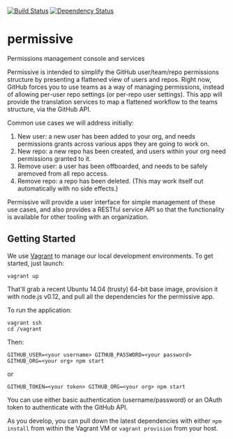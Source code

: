 [![Build Status](https://travis-ci.org/atsid/permissive.svg?branch=master)](https://travis-ci.org/atsid/permissive)
[![Dependency Status](https://david-dm.org/atsid/permissive.svg)](https://david-dm.org/atsid/permissive)

# permissive
Permissions management console and services

Permissive is intended to simplify the GitHub user/team/repo permissions structure by presenting a flattened view of users and repos. Right now, GitHub forces you to use teams as a way of managing permissions, instead of allowing per-user repo settings (or per-repo user settings). This app will provide the translation services to map a flattened workflow to the teams structure, via the GitHub API.

Common use cases we will address initially:

1. New user: a new user has been added to your org, and needs permissions grants across various apps they are going to work on.
2. New repo: a new repo has been created, and users within your org need permissions granted to it.
3. Remove user: a user has been offboarded, and needs to be safely aremoved from all repo access.
4. Remove repo: a repo has been deleted. (This may work itself out automatically with no side effects.)

Permissive will provide a user interface for simple management of these use cases, and also provides a RESTful service API so that the functionality is available for other tooling with an organization.

## Getting Started

We use [Vagrant](http://vagrantup.com) to manage our local development environments. To get started, just launch:

    vagrant up

That'll grab a recent Ubuntu 14.04 (trusty) 64-bit base image, provision it with node.js v0.12, and pull all the dependencies for the permissive app.

To run the application:

    vagrant ssh
    cd /vagrant

Then:

    GITHUB_USER=<your username> GITHUB_PASSWORD=<your password> GITHUB_ORG=<your org> npm start

or

    GITHUB_TOKEN=<your token> GITHUB_ORG=<your org> npm start

You can use either basic authentication (username/password) or an OAuth token to authenticate with the GitHub API.

As you develop, you can pull down the latest dependencies with either `npm install` from within the Vagrant VM or `vagrant provision` from your host.
